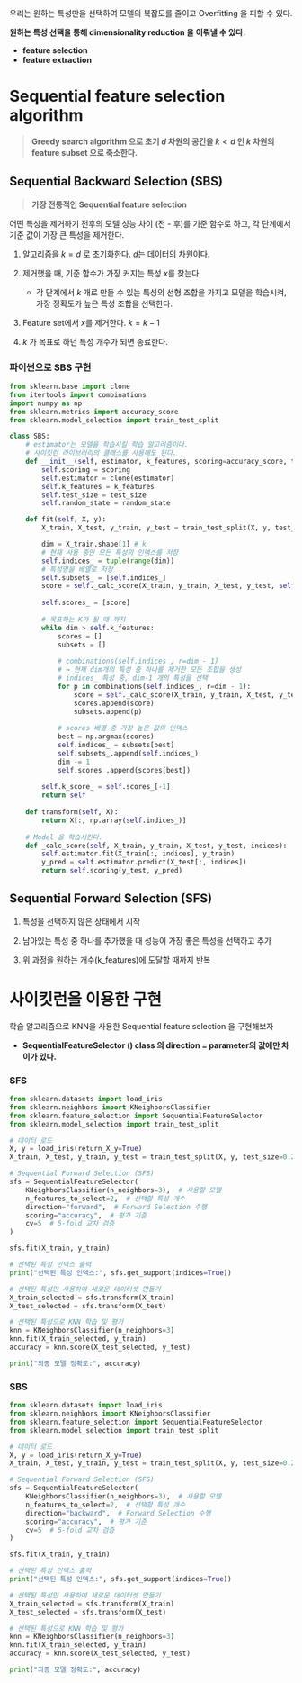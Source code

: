 우리는 원하는 특성만을 선택하여 모델의 복잡도를 줄이고 Overfitting 을 피할 수 있다.

**원하는 특성 선택을 통해 dimensionality reduction 을 이뤄낼 수 있다.**
- **feature selection**
- **feature extraction**

# Sequential feature selection algorithm
> **Greedy search algorithm 으로 초기 $d$ 차원의 공간을 $k<d$ 인 $k$ 차원의 feature subset 으로 축소한다.**

## Sequential Backward Selection (SBS) 
> **가장 전통적인 Sequential feature selection**

어떤 특성을 제거하기 전후의 모델 성능 차이 (전 - 후)를 기준 함수로 하고, 각 단계에서 기준 값이 가장 큰 특성을 제거한다.

1. 알고리즘을 $k=d$ 로 초기화한다. $d$는 데이터의 차원이다.
2. 제거했을 때, 기준 함수가 가장 커지는 특성 $x$를 찾는다. 
	
    - 각 단계에서 $k$ 개로 만들 수 있는 특성의 선형 조합을 가지고 모델을 학습시켜, 가장 정확도가 높은 특성 조합을 선택한다. 
3. Feature set에서 $x$를 제거한다. $k = k - 1$
4. $k$ 가 목표로 하던 특성 개수가 되면 종료한다.

### 파이썬으로 SBS 구현
```python
from sklearn.base import clone
from itertools import combinations
import numpy as np
from sklearn.metrics import accuracy_score
from sklearn.model_selection import train_test_split

class SBS:
	# estimator는 모델을 학습시킬 학습 알고리즘이다.
    # 사이킷런 라이브러리의 클래스를 사용해도 된다.
    def __init__(self, estimator, k_features, scoring=accuracy_score, test_size=0.25, random_state=1):
        self.scoring = scoring
        self.estimator = clone(estimator)
        self.k_features = k_features
        self.test_size = test_size
        self.random_state = random_state

    def fit(self, X, y):
        X_train, X_test, y_train, y_test = train_test_split(X, y, test_size=self.test_size, random_state=self.random_state)

        dim = X_train.shape[1] # k
        # 현재 사용 중인 모든 특성의 인덱스를 저장
        self.indices_ = tuple(range(dim))
        # 특성명을 배열로 저장
        self.subsets_ = [self.indices_]
        score = self._calc_score(X_train, y_train, X_test, y_test, self.indices_)
           
        self.scores_ = [score]
		
        # 목표하는 K가 될 때 까지
        while dim > self.k_features:
            scores = []
            subsets = []
			
            # combinations(self.indices_, r=dim - 1)
			# → 현재 dim개의 특성 중 하나를 제거한 모든 조합을 생성
            # indices_ 특성 중, dim-1 개의 특성을 선택
            for p in combinations(self.indices_, r=dim - 1):
                score = self._calc_score(X_train, y_train, X_test, y_test, p)
                scores.append(score)
                subsets.append(p)
			
            # scores 배열 중 가장 높은 값의 인덱스
            best = np.argmax(scores)
            self.indices_ = subsets[best]
            self.subsets_.append(self.indices_)
            dim -= 1
            self.scores_.append(scores[best])
        
        self.k_score_ = self.scores_[-1]
        return self
    
    def transform(self, X):
        return X[:, np.array(self.indices_)]
	
    # Model 을 학습시킨다.
    def _calc_score(self, X_train, y_train, X_test, y_test, indices):
        self.estimator.fit(X_train[:, indices], y_train)
        y_pred = self.estimator.predict(X_test[:, indices])
        return self.scoring(y_test, y_pred)
```

## Sequential Forward Selection (SFS)
1. 특성을 선택하지 않은 상태에서 시작 

2. 남아있는 특성 중 하나를 추가했을 때 성능이 가장 좋은 특성을 선택하고 추가
3. 위 과정을 원하는 개수(k_features)에 도달할 때까지 반복

# 사이킷런을 이용한 구현
학습 알고리즘으로 KNN을 사용한 Sequential feature selection 을 구현해보자
- **SequentialFeatureSelector () class 의 direction = parameter의 값에만 차이가 있다.**
### SFS
```python
from sklearn.datasets import load_iris
from sklearn.neighbors import KNeighborsClassifier
from sklearn.feature_selection import SequentialFeatureSelector
from sklearn.model_selection import train_test_split

# 데이터 로드
X, y = load_iris(return_X_y=True)
X_train, X_test, y_train, y_test = train_test_split(X, y, test_size=0.25, random_state=1)

# Sequential Forward Selection (SFS)
sfs = SequentialFeatureSelector(
    KNeighborsClassifier(n_neighbors=3),  # 사용할 모델
    n_features_to_select=2,  # 선택할 특성 개수
    direction="forward",  # Forward Selection 수행
    scoring="accuracy",  # 평가 기준
    cv=5  # 5-fold 교차 검증
)

sfs.fit(X_train, y_train)

# 선택된 특성 인덱스 출력
print("선택된 특성 인덱스:", sfs.get_support(indices=True))

# 선택된 특성만 사용하여 새로운 데이터셋 만들기
X_train_selected = sfs.transform(X_train)
X_test_selected = sfs.transform(X_test)

# 선택된 특성으로 KNN 학습 및 평가
knn = KNeighborsClassifier(n_neighbors=3)
knn.fit(X_train_selected, y_train)
accuracy = knn.score(X_test_selected, y_test)

print("최종 모델 정확도:", accuracy)

```
### SBS

```python
from sklearn.datasets import load_iris
from sklearn.neighbors import KNeighborsClassifier
from sklearn.feature_selection import SequentialFeatureSelector
from sklearn.model_selection import train_test_split

# 데이터 로드
X, y = load_iris(return_X_y=True)
X_train, X_test, y_train, y_test = train_test_split(X, y, test_size=0.25, random_state=1)

# Sequential Forward Selection (SFS)
sfs = SequentialFeatureSelector(
    KNeighborsClassifier(n_neighbors=3),  # 사용할 모델
    n_features_to_select=2,  # 선택할 특성 개수
    direction="backward",  # Forward Selection 수행
    scoring="accuracy",  # 평가 기준
    cv=5  # 5-fold 교차 검증
)

sfs.fit(X_train, y_train)

# 선택된 특성 인덱스 출력
print("선택된 특성 인덱스:", sfs.get_support(indices=True))

# 선택된 특성만 사용하여 새로운 데이터셋 만들기
X_train_selected = sfs.transform(X_train)
X_test_selected = sfs.transform(X_test)

# 선택된 특성으로 KNN 학습 및 평가
knn = KNeighborsClassifier(n_neighbors=3)
knn.fit(X_train_selected, y_train)
accuracy = knn.score(X_test_selected, y_test)

print("최종 모델 정확도:", accuracy)
```